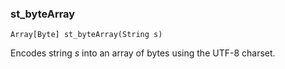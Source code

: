 ### st_byteArray
`Array[Byte] st_byteArray(String s)`

Encodes string _s_ into an array of bytes using the UTF-8 charset.